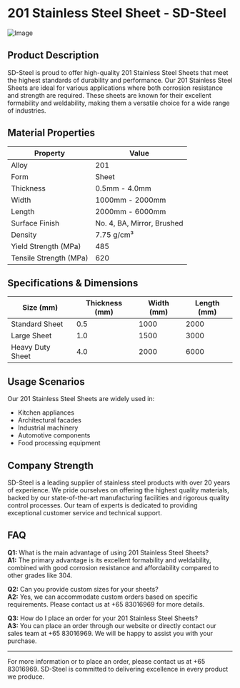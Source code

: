 # 201 Stainless Steel Sheet - SD-Steel

![Image](https://github.com/user-attachments/assets/2567258e-e124-4816-932d-1809bd27ef0b)

## Product Description

SD-Steel is proud to offer high-quality 201 Stainless Steel Sheets that meet the highest standards of durability and performance. Our 201 Stainless Steel Sheets are ideal for various applications where both corrosion resistance and strength are required. These sheets are known for their excellent formability and weldability, making them a versatile choice for a wide range of industries.

## Material Properties

| Property               | Value                     |
|------------------------|---------------------------|
| Alloy                  | 201                       |
| Form                   | Sheet                     |
| Thickness              | 0.5mm - 4.0mm             |
| Width                  | 1000mm - 2000mm           |
| Length                 | 2000mm - 6000mm           |
| Surface Finish         | No. 4, BA, Mirror, Brushed|
| Density                | 7.75 g/cm³                |
| Yield Strength (MPa)   | 485                      |
| Tensile Strength (MPa) | 620                      |

## Specifications & Dimensions

| Size (mm)        | Thickness (mm) | Width (mm) | Length (mm) |
|------------------|----------------|------------|-------------|
| Standard Sheet   | 0.5            | 1000       | 2000        |
| Large Sheet      | 1.0            | 1500       | 3000        |
| Heavy Duty Sheet | 4.0            | 2000       | 6000        |

## Usage Scenarios

Our 201 Stainless Steel Sheets are widely used in:
- Kitchen appliances
- Architectural facades
- Industrial machinery
- Automotive components
- Food processing equipment

## Company Strength

SD-Steel is a leading supplier of stainless steel products with over 20 years of experience. We pride ourselves on offering the highest quality materials, backed by our state-of-the-art manufacturing facilities and rigorous quality control processes. Our team of experts is dedicated to providing exceptional customer service and technical support.

## FAQ

**Q1:** What is the main advantage of using 201 Stainless Steel Sheets?  
**A1:** The primary advantage is its excellent formability and weldability, combined with good corrosion resistance and affordability compared to other grades like 304.

**Q2:** Can you provide custom sizes for your sheets?  
**A2:** Yes, we can accommodate custom orders based on specific requirements. Please contact us at +65 83016969 for more details.

**Q3:** How do I place an order for your 201 Stainless Steel Sheets?  
**A3:** You can place an order through our website or directly contact our sales team at +65 83016969. We will be happy to assist you with your purchase.

---

For more information or to place an order, please contact us at +65 83016969. SD-Steel is committed to delivering excellence in every product we produce.